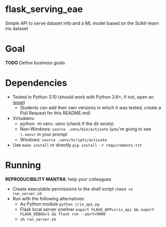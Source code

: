 # flask_serving_eae

Simple API to serve dataset info and a ML model based on the Scikit-learn iris dataset

# Goal

**TODO** Define business goals

# Dependencies

- Tested in Python 3.10 (should work with Python 3.6+, if not, open an [issue](https://github.com/icaromedeiros/flask_serving_eae/issues/new))
  - Students can add their own versions in which it was tested, create a Pull Request for this README.md)
- Virtualenv:
  - python -m venv .venv (check if the dir exists)
  - Non-Windows:  `source .venv/bin/activate` (you're going to see `(.venv)` in your prompt
  - Windows: `source .venv/Scripts/activate`
- Use `make install` or directly `pip install -r requirements.txt`

# Running

**REPRODUCIBILITY MANTRA**: help your colleagues

- Create executable permissions to the shell script `chmod +x run_server.sh`
- Run with the following alternatives:
  - As Python module `python iris_api.py`
  - Flask local server oneliner `export FLASK_APP=iris_api && export FLASK_DEBUG=1 && flask run --port=9000`
  - `sh run_server.sh`
